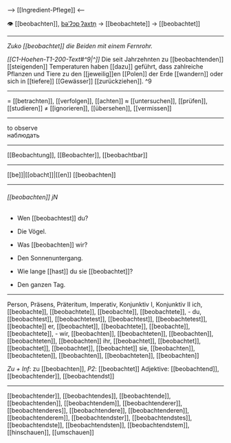 --> [[Ingredient-Pflege]] <--

👁️ [[beobachten]], [bəˈʔɔpˌʔaxtn̩](https://youglish.com/pronounce/beobachten/german) → [[beobachtete]] → [[beobachtet]]

---
_Zuko [[beobachtet]] die Beiden mit einem Fernrohr._

*[[C1-Hoehen-T1-200-Text#^9|^]]* Die seit Jahrzehnten zu [[beobachtenden]] [[steigenden]] Temperaturen haben [[dazu]] geführt, dass zahlreiche Pflanzen und Tiere zu den [[jeweilig]]en [[Polen]] der Erde [[wandern]] oder sich in [[tiefere]] [[Gewässer]] [[zurückziehen]]. ^9


---
= [[betrachten]], [[verfolgen]], [[achten]]
≈ [[untersuchen]], [[prüfen]], [[studieren]]
≠ [[ignorieren]], [[übersehen]], [[vermissen]]

---
to observe  
наблюдать

---
[[Beobachtung]], [[Beobachter]], [[beobachtbar]]

---
[[be]]|[[obacht]]|[[en]]
[[beobachten]]


---
###### [[beobachten]] jN
- Wen [[beobachtest]] du?
- Die Vögel.

- Was [[beobachten]] wir?
- Den Sonnenuntergang.

- Wie lange [[hast]] du sie [[beobachtet]]?
- Den ganzen Tag.

---
Person, Präsens, Präteritum, Imperativ, Konjunktiv I, Konjunktiv II
ich, [[beobachte]], [[beobachtete]], [[beobachte]], [[beobachtete]], -
du, [[beobachtest]], [[beobachtetest]], [[beobachtest]], [[beobachtetest]], [[beobachte]]
er, [[beobachtet]], [[beobachtete]], [[beobachte]], [[beobachtete]], -
wir, [[beobachten]], [[beobachteten]], [[beobachten]], [[beobachteten]], [[beobachten]]
ihr, [[beobachtet]], [[beobachtet]], [[beobachtet]], [[beobachtet]], [[beobachtet]]
sie, [[beobachten]], [[beobachteten]], [[beobachten]], [[beobachteten]], [[beobachten]]

*Zu + Inf*: zu [[beobachten]], *P2*: [[beobachtet]]
Adjektive: [[beobachtend]], [[beobachtender]], [[beobachtendst]]

---
[[beobachtender]], [[beobachtendes]], [[beobachtende]], [[beobachtenden]], [[beobachtendem]], [[beobachtenderer]], [[beobachtenderes]], [[beobachtendere]], [[beobachtenderen]], [[beobachtenderem]], [[beobachtendster]], [[beobachtendstes]], [[beobachtendste]], [[beobachtendsten]], [[beobachtendstem]], [[hinschauen]], [[umschauen]]